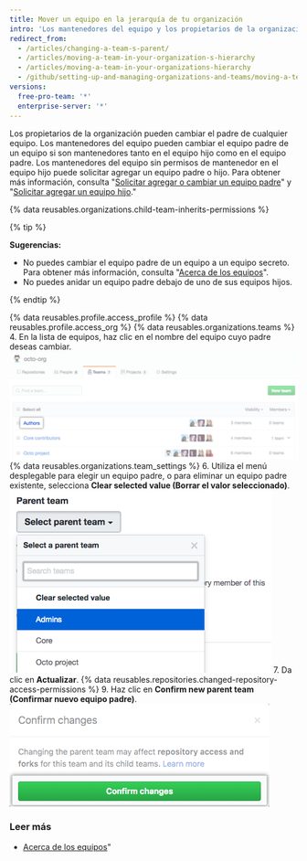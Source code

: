 ```yaml
---
title: Mover un equipo en la jerarquía de tu organización
intro: 'Los mantenedores del equipo y los propietarios de la organización pueden anidar un equipo bajo un equipo padre, o cambiar o eliminar un equipo padre de un equipo anidado.'
redirect_from:
  - /articles/changing-a-team-s-parent/
  - /articles/moving-a-team-in-your-organization-s-hierarchy
  - /articles/moving-a-team-in-your-organizations-hierarchy
  - /github/setting-up-and-managing-organizations-and-teams/moving-a-team-in-your-organizations-hierarchy
versions:
  free-pro-team: '*'
  enterprise-server: '*'
---
```

Los propietarios de la organización pueden cambiar el padre de cualquier equipo. Los mantenedores del equipo pueden cambiar el equipo padre de un equipo si son mantenedores tanto en el equipo hijo como en el equipo padre. Los mantenedores del equipo sin permisos de mantenedor en el equipo hijo puede solicitar agregar un equipo padre o hijo. Para obtener más información, consulta "[Solicitar agregar o cambiar un equipo padre](/articles/requesting-to-add-or-change-a-parent-team)" y "[Solicitar agregar un equipo hijo](/articles/requesting-to-add-a-child-team)."

{% data reusables.organizations.child-team-inherits-permissions %}

{% tip %}

**Sugerencias:**
- No puedes cambiar el equipo padre de un equipo a un equipo secreto. Para obtener más información, consulta "[Acerca de los equipos](/articles/about-teams)".
- No puedes anidar un equipo padre debajo de uno de sus equipos hijos.

{% endtip %}

{% data reusables.profile.access_profile %}
{% data reusables.profile.access_org %}
{% data reusables.organizations.teams %}
4. En la lista de equipos, haz clic en el nombre del equipo cuyo padre deseas cambiar. ![Lista de los equipos de la organización](/assets/images/help/teams/click-team-name.png)
{% data reusables.organizations.team_settings %}
6. Utiliza el menú desplegable para elegir un equipo padre, o para eliminar un equipo padre existente, selecciona **Clear selected value (Borrar el valor seleccionado)**. ![Menú desplegable que detalla los equipos de la organización](/assets/images/help/teams/choose-parent-team.png)
7. Da clic en **Actualizar**.
{% data reusables.repositories.changed-repository-access-permissions %}
9. Haz clic en **Confirm new parent team (Confirmar nuevo equipo padre)**. ![Casilla modal con información acerca de los cambios en los permisos de acceso del repositorio](/assets/images/help/teams/confirm-new-parent-team.png)

### Leer más

- [Acerca de los equipos](/articles/about-teams)"

